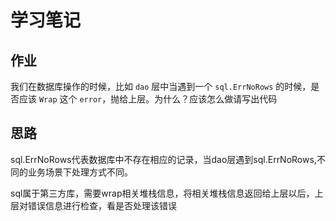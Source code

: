 # 学习笔记

## 作业

我们在数据库操作的时候，比如 `dao` 层中当遇到一个 `sql.ErrNoRows` 的时候，是否应该 `Wrap` 这个 `error`，抛给上层。为什么？应该怎么做请写出代码

## 思路

sql.ErrNoRows代表数据库中不存在相应的记录，当dao层遇到sql.ErrNoRows,不同的业务场景下处理方式不同。

sql属于第三方库，需要wrap相关堆栈信息，将相关堆栈信息返回给上层以后，上层对错误信息进行检查，看是否处理该错误